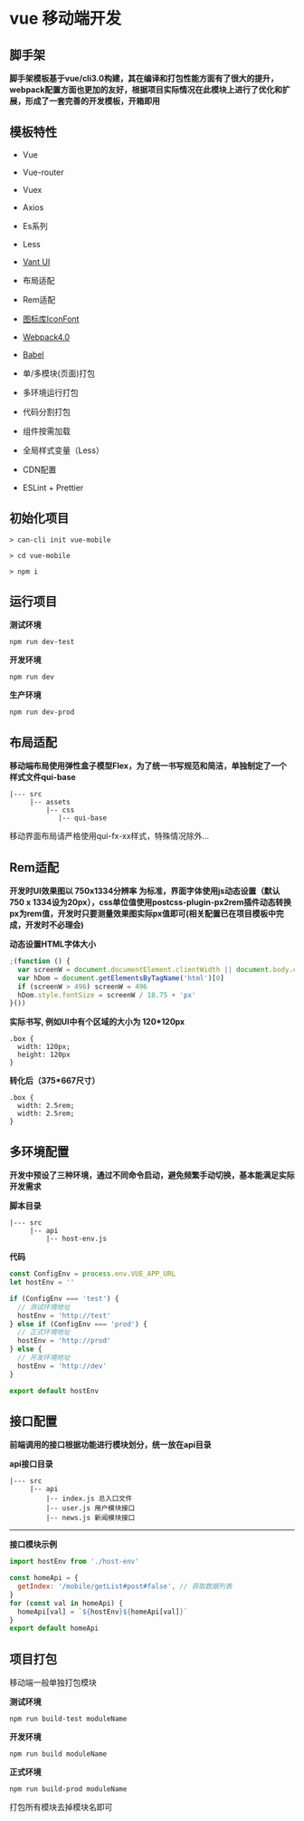 # vue 移动端开发

## 脚手架

**脚手架模板基于vue/cli3.0构建，其在编译和打包性能方面有了很大的提升，webpack配置方面也更加的友好，根据项目实际情况在此模块上进行了优化和扩展，形成了一套完善的开发模板，开箱即用**

## 模板特性

+ Vue

+ Vue-router

+ Vuex

+ Axios

+ Es系列

+ Less

+ [Vant UI](https://youzan.github.io/vant/#/) <i class="fa fa-link"></i>

+ 布局适配

+ Rem适配

+ [图标库IconFont](https://www.iconfont.cn/) <i class="fa fa-link"></i>

+ [Webpack4.0](https://www.webpackjs.com/) <i class="fa fa-link"></i>

+ [Babel](https://www.babeljs.cn/) <i class="fa fa-link"></i>

+ 单/多模块(页面)打包

+ 多环境运行打包

+ 代码分割打包

+ 组件按需加载

+ 全局样式变量（Less）

+ CDN配置

+ ESLint + Prettier


## 初始化项目

```
> can-cli init vue-mobile

> cd vue-mobile

> npm i
```

## 运行项目

**测试环境**

```
npm run dev-test
```

**开发环境**

```
npm run dev
```

**生产环境**

```
npm run dev-prod
```

## 布局适配

**移动端布局使用弹性盒子模型Flex，为了统一书写规范和简洁，单独制定了一个样式文件qui-base**

```
|--- src
     |-- assets
         |-- css
            |-- qui-base
```

<p class="tip-danger">
  移动界面布局请严格使用qui-fx-xx样式，特殊情况除外...
</p>

## Rem适配

**开发时UI效果图以 750x1334分辨率 为标准，界面字体使用js动态设置（默认750 x 1334设为20px），css单位值使用postcss-plugin-px2rem插件动态转换px为rem值，开发时只要测量效果图实际px值即可(相关配置已在项目模板中完成，开发时不必理会)**

**动态设置HTML字体大小**

```js
;(function () {
  var screenW = document.documentElement.clientWidth || document.body.clientWidth
  var hDom = document.getElementsByTagName('html')[0]
  if (screenW > 496) screenW = 496
  hDom.style.fontSize = screenW / 18.75 + 'px'
}())
```

**实际书写, 例如UI中有个区域的大小为 120*120px**

```
.box {
  width: 120px;
  height: 120px
}
```

**转化后（375*667尺寸）**

```
.box {
  width: 2.5rem;
  width: 2.5rem;
}
```

## 多环境配置

**开发中预设了三种环境，通过不同命令启动，避免频繁手动切换，基本能满足实际开发需求**

**脚本目录**

```
|--- src
     |-- api
         |-- host-env.js
```

**代码**

```js
const ConfigEnv = process.env.VUE_APP_URL
let hostEnv = ''

if (ConfigEnv === 'test') {
  // 测试环境地址
  hostEnv = 'http://test'
} else if (ConfigEnv === 'prod') {
  // 正式环境地址
  hostEnv = 'http://prod'
} else {
  // 开发环境地址
  hostEnv = 'http://dev'
}

export default hostEnv
```

## 接口配置

**前端调用的接口根据功能进行模块划分，统一放在api目录**

**api接口目录**

```
|--- src
     |-- api
         |-- index.js 总入口文件
         |-- user.js 用户模块接口
         |-- news.js 新闻模块接口
```

****

**接口模块示例**

```js
import hostEnv from './host-env'

const homeApi = {
  getIndex: '/mobile/getList#post#false', // 获取数据列表
}
for (const val in homeApi) {
  homeApi[val] = `${hostEnv}${homeApi[val]}`
}
export default homeApi
```

## 项目打包

<p class="tip-info">
  移动端一般单独打包模块
</p>

**测试环境**

```
npm run build-test moduleName
```

**开发环境**

```
npm run build moduleName
```

**正式环境**

```
npm run build-prod moduleName
```

<p class="tip-warn">
  打包所有模块去掉模块名即可
</p>